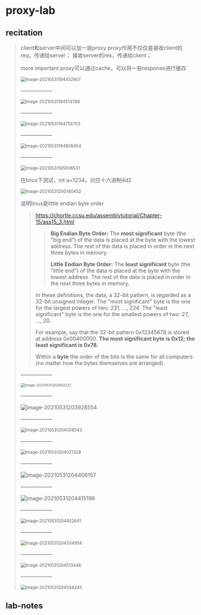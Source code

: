 # proxy-lab

## recitation

>
>
>client和server中间可以加一层proxy
>proxy作用不仅仅是接收client的req，传递给server；
>接收server的res，传递给client；
>
>more important
>proxy可以通过cache，可以将一些response进行缓存
>
><img src="https://yszhou.oss-cn-beijing.aliyuncs.com/img/20210531194500.png" alt="image-20210531194452907" style="zoom:80%;" />
>
>——————
>
><img src="https://yszhou.oss-cn-beijing.aliyuncs.com/img/20210531194514.png" alt="image-20210531194514788" style="zoom:80%;" />
>
>——————
>
><img src="https://yszhou.oss-cn-beijing.aliyuncs.com/img/20210531194755.png" alt="image-20210531194755703" style="zoom:80%;" />
>
>——————
>
><img src="https://yszhou.oss-cn-beijing.aliyuncs.com/img/20210531194806.png" alt="image-20210531194806454" style="zoom:80%;" />
>
>——————
>
><img src="https://yszhou.oss-cn-beijing.aliyuncs.com/img/20210531195006.png" alt="image-20210531195006531" style="zoom:80%;" />
>
>在linux下测试，int a=1234，对应十六进制4d2
>
><img src="https://yszhou.oss-cn-beijing.aliyuncs.com/img/20210531200140.png" alt="image-20210531200140452" style="zoom:80%;" />
>
>说明linux是little endian byte order
>
>>https://chortle.ccsu.edu/assemblytutorial/Chapter-15/ass15_3.html
>>
>>> **Big Endian Byte Order:** The **most significant** byte (the "big end") of the data is placed at the byte with the lowest address. The rest of the data is placed in order in the next three bytes in memory.
>>>
>>> **Little Endian Byte Order:** The **least significant** byte (the "little end") of the data is placed at the byte with the lowest address. The rest of the data is placed in order in the next three bytes in memory.
>>
>>In these definitions, the data, a 32-bit pattern, is regarded as a 32-bit unsigned integer. The "most significant" byte is the one for the largest powers of two: 231, ..., 224. The "least significant" byte is the one for the smallest powers of two: 27, ..., 20.
>>
>>For example, say that the 32-bit pattern 0x12345678 is stored at address 0x00400000. **The most significant byte is 0x12; the least significant is 0x78.**
>>
>>Within a **byte** the order of the bits is the same for all computers (no matter how the bytes themselves are arranged).
>
>——————
>
><img src="https://yszhou.oss-cn-beijing.aliyuncs.com/img/20210531203852.png" alt="image-20210531203852221" style="zoom: 67%;" />
>
>——————
>
><img src="https://yszhou.oss-cn-beijing.aliyuncs.com/img/20210531203928.png" alt="image-20210531203928554" style="zoom:100%;" />
>
>——————
>
><img src="https://yszhou.oss-cn-beijing.aliyuncs.com/img/20210531204008.png" alt="image-20210531204008543" style="zoom:80%;" />
>
>——————
>
><img src="https://yszhou.oss-cn-beijing.aliyuncs.com/img/20210531204021.png" alt="image-20210531204021328" style="zoom:80%;" />
>
>——————
>
><img src="https://yszhou.oss-cn-beijing.aliyuncs.com/img/20210531204406.png" alt="image-20210531204406157" style="zoom:100%;" />
>
>——————
>
><img src="https://yszhou.oss-cn-beijing.aliyuncs.com/img/20210531204415.png" alt="image-20210531204415196"  />
>
>——————
>
><img src="https://yszhou.oss-cn-beijing.aliyuncs.com/img/20210531204452.png" alt="image-20210531204452641" style="zoom:80%;" />
>
>——————
>
><img src="https://yszhou.oss-cn-beijing.aliyuncs.com/img/20210531204505.png" alt="image-20210531204504954" style="zoom:80%;" />
>
>——————
>
><img src="https://yszhou.oss-cn-beijing.aliyuncs.com/img/20210531204513.png" alt="image-20210531204513448" style="zoom:80%;" />
>
>——————
>
><img src="https://yszhou.oss-cn-beijing.aliyuncs.com/img/20210531204544.png" alt="image-20210531204544245" style="zoom:80%;" />



## lab-notes



